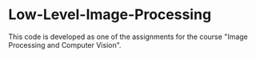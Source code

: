 # Low-Level-Image-Processing
This code is developed as one of the assignments for the course "Image Processing and Computer Vision".
